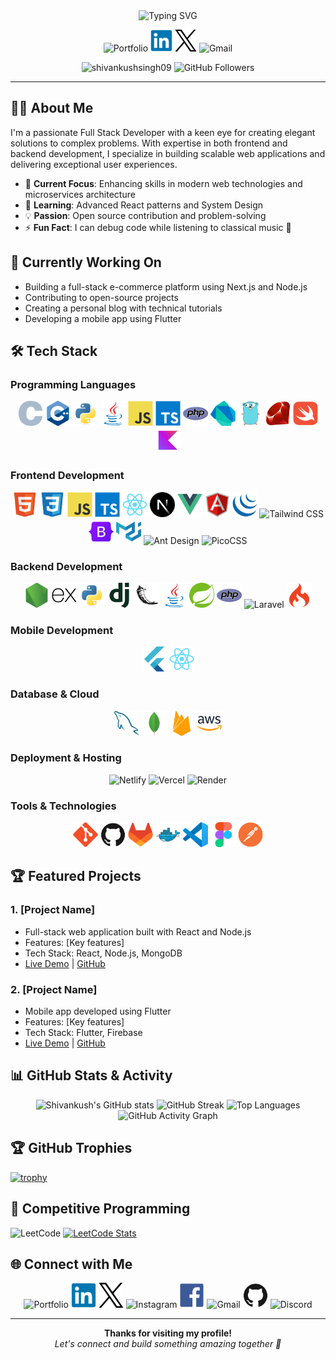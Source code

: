 <div align="center">
  <img src="https://readme-typing-svg.demolab.com?font=Fira+Code&weight=600&size=30&duration=3000&pause=500&color=00F700&center=true&vCenter=true&width=800&height=80&lines=Hi+there+%F0%9F%91%8B%2C+I'm+Shivankush+Singh;Full+Stack+Developer;Open+Source+Enthusiast;Problem+Solver" alt="Typing SVG" />

  <p align="center">
    <a href="https://shivankush-singh.netlify.app/" target="_blank" style="text-decoration: none;">
      <img src="https://www.citypng.com/public/uploads/preview/transparent-hd-internet-globe-blue-icon-701751695035228s3pzw5luvt.png?v=2025060418" alt="Portfolio" title="Portfolio" width="35" height="35"/>
    </a>
    <a href="https://www.linkedin.com/in/shivankushsingh/" target="_blank" style="text-decoration: none;">
      <img src="https://raw.githubusercontent.com/devicons/devicon/master/icons/linkedin/linkedin-original.svg" alt="LinkedIn" title="LinkedIn" width="35" height="35"/>
    </a>
    <a href="https://x.com/ShivankushSingh" target="_blank" style="text-decoration: none;">
      <img src="https://raw.githubusercontent.com/devicons/devicon/master/icons/twitter/twitter-original.svg" alt="X (Twitter)" title="X (Twitter)" width="35" height="35"/>
    </a>
    <a href="mailto:shivankushsingh09@gmail.com" style="text-decoration: none;">
      <img src="https://www.vectorlogo.zone/logos/gmail/gmail-icon.svg" alt="Gmail" title="Gmail" width="35" height="35"/>
    </a>
  </p>

  <p align="center">
    <img src="https://komarev.com/ghpvc/?username=shivankushsingh09&label=Profile%20views&color=0e75b6&style=flat" alt="shivankushsingh09" />
    <img src="https://img.shields.io/github/followers/shivankushsingh09?label=Followers&style=social" alt="GitHub Followers" />
  </p>
</div>

---

## 👨‍💻 About Me

I'm a passionate Full Stack Developer with a keen eye for creating elegant solutions to complex problems. With expertise in both frontend and backend development, I specialize in building scalable web applications and delivering exceptional user experiences.

- 🎯 **Current Focus**: Enhancing skills in modern web technologies and microservices architecture
- 🌱 **Learning**: Advanced React patterns and System Design
- 💡 **Passion**: Open source contribution and problem-solving
- ⚡ **Fun Fact**: I can debug code while listening to classical music 🎵

## 🚀 Currently Working On

- Building a full-stack e-commerce platform using Next.js and Node.js
- Contributing to open-source projects
- Creating a personal blog with technical tutorials
- Developing a mobile app using Flutter

## 🛠️ Tech Stack

### Programming Languages
<div align="center">
  <img src="https://raw.githubusercontent.com/devicons/devicon/master/icons/c/c-original.svg" alt="C" title="C" width="40" height="40"/>
  <img src="https://raw.githubusercontent.com/devicons/devicon/master/icons/cplusplus/cplusplus-original.svg" alt="C++" title="C++" width="40" height="40"/>
  <img src="https://raw.githubusercontent.com/devicons/devicon/master/icons/python/python-original.svg" alt="Python" title="Python" width="40" height="40"/>
  <img src="https://raw.githubusercontent.com/devicons/devicon/master/icons/java/java-original.svg" alt="Java" title="Java" width="40" height="40"/>
  <img src="https://raw.githubusercontent.com/devicons/devicon/master/icons/javascript/javascript-original.svg" alt="JavaScript" title="JavaScript" width="40" height="40"/>
  <img src="https://raw.githubusercontent.com/devicons/devicon/master/icons/typescript/typescript-original.svg" alt="TypeScript" title="TypeScript" width="40" height="40"/>
  <img src="https://raw.githubusercontent.com/devicons/devicon/master/icons/php/php-original.svg" alt="PHP" title="PHP" width="40" height="40"/>
  <img src="https://raw.githubusercontent.com/devicons/devicon/master/icons/dart/dart-original.svg" alt="Dart" title="Dart" width="40" height="40"/>
  <img src="https://raw.githubusercontent.com/devicons/devicon/master/icons/go/go-original.svg" alt="Go" title="Go" width="40" height="40"/>
  <img src="https://raw.githubusercontent.com/devicons/devicon/master/icons/ruby/ruby-original.svg" alt="Ruby" title="Ruby" width="40" height="40"/>
  <img src="https://raw.githubusercontent.com/devicons/devicon/master/icons/swift/swift-original.svg" alt="Swift" title="Swift" width="40" height="40"/>
  <img src="https://raw.githubusercontent.com/devicons/devicon/master/icons/kotlin/kotlin-original.svg" alt="Kotlin" title="Kotlin" width="40" height="40"/>
</div>

### Frontend Development
<div align="center">
  <img src="https://raw.githubusercontent.com/devicons/devicon/master/icons/html5/html5-original.svg" alt="HTML5" title="HTML5" width="40" height="40"/>
  <img src="https://raw.githubusercontent.com/devicons/devicon/master/icons/css3/css3-original.svg" alt="CSS3" title="CSS3" width="40" height="40"/>
  <img src="https://raw.githubusercontent.com/devicons/devicon/master/icons/javascript/javascript-original.svg" alt="JavaScript" title="JavaScript" width="40" height="40"/>
  <img src="https://raw.githubusercontent.com/devicons/devicon/master/icons/typescript/typescript-original.svg" alt="TypeScript" title="TypeScript" width="40" height="40"/>
  <img src="https://raw.githubusercontent.com/devicons/devicon/master/icons/react/react-original.svg" alt="React" title="React" width="40" height="40"/>
  <img src="https://raw.githubusercontent.com/devicons/devicon/master/icons/nextjs/nextjs-original.svg" alt="Next.js" title="Next.js" width="40" height="40"/>
  <img src="https://raw.githubusercontent.com/devicons/devicon/master/icons/vuejs/vuejs-original.svg" alt="Vue.js" title="Vue.js" width="40" height="40"/>
  <img src="https://raw.githubusercontent.com/devicons/devicon/master/icons/angularjs/angularjs-original.svg" alt="Angular" title="Angular" width="40" height="40"/>
  <img src="https://raw.githubusercontent.com/devicons/devicon/master/icons/jquery/jquery-original.svg" alt="jQuery" title="jQuery" width="40" height="40"/>
  <img src="https://www.vectorlogo.zone/logos/tailwindcss/tailwindcss-icon.svg" alt="Tailwind CSS" title="Tailwind CSS" width="40" height="40"/>
  <img src="https://raw.githubusercontent.com/devicons/devicon/master/icons/bootstrap/bootstrap-original.svg" alt="Bootstrap" title="Bootstrap" width="40" height="40"/>
  <img src="https://raw.githubusercontent.com/devicons/devicon/master/icons/materialui/materialui-original.svg" alt="Material UI" title="Material UI" width="40" height="40"/>
  <img src="https://gw.alipayobjects.com/zos/rmsportal/KDpgvguMpGfqaHPjicRK.svg" alt="Ant Design" title="Ant Design" width="40" height="40"/>
  <img src="https://picocss.com/favicon.svg" alt="PicoCSS" title="PicoCSS" width="40" height="40"/>
</div>

### Backend Development
<div align="center">
  <img src="https://raw.githubusercontent.com/devicons/devicon/master/icons/nodejs/nodejs-original.svg" alt="Node.js" title="Node.js" width="40" height="40"/>
  <img src="https://raw.githubusercontent.com/devicons/devicon/master/icons/express/express-original.svg" alt="Express.js" title="Express.js" width="40" height="40"/>
  <img src="https://raw.githubusercontent.com/devicons/devicon/master/icons/python/python-original.svg" alt="Python" title="Python" width="40" height="40"/>
  <img src="https://raw.githubusercontent.com/devicons/devicon/master/icons/django/django-plain.svg" alt="Django" title="Django" width="40" height="40"/>
  <img src="https://raw.githubusercontent.com/devicons/devicon/master/icons/flask/flask-original.svg" alt="Flask" title="Flask" width="40" height="40"/>
  <img src="https://raw.githubusercontent.com/devicons/devicon/master/icons/java/java-original.svg" alt="Java" title="Java" width="40" height="40"/>
  <img src="https://raw.githubusercontent.com/devicons/devicon/master/icons/spring/spring-original.svg" alt="Spring" title="Spring" width="40" height="40"/>
  <img src="https://raw.githubusercontent.com/devicons/devicon/master/icons/php/php-original.svg" alt="PHP" title="PHP" width="40" height="40"/>
  <img src="https://www.vectorlogo.zone/logos/laravel/laravel-icon.svg" alt="Laravel" title="Laravel" width="40" height="40"/>
  <img src="https://raw.githubusercontent.com/devicons/devicon/master/icons/codeigniter/codeigniter-plain.svg" alt="CodeIgniter" title="CodeIgniter" width="40" height="40"/>
</div>

### Mobile Development
<div align="center">
  <img src="https://raw.githubusercontent.com/devicons/devicon/master/icons/flutter/flutter-original.svg" alt="Flutter" title="Flutter" width="40" height="40"/>
  <img src="https://raw.githubusercontent.com/devicons/devicon/master/icons/react/react-original.svg" alt="React Native" title="React Native" width="40" height="40"/>
</div>

### Database & Cloud
<div align="center">
  <img src="https://raw.githubusercontent.com/devicons/devicon/master/icons/mysql/mysql-original.svg" alt="MySQL" title="MySQL" width="40" height="40"/>
  <img src="https://raw.githubusercontent.com/devicons/devicon/master/icons/mongodb/mongodb-original.svg" alt="MongoDB" title="MongoDB" width="40" height="40"/>
  <img src="https://raw.githubusercontent.com/devicons/devicon/master/icons/firebase/firebase-plain.svg" alt="Firebase" title="Firebase" width="40" height="40"/>
  <img src="https://raw.githubusercontent.com/devicons/devicon/master/icons/amazonwebservices/amazonwebservices-original-wordmark.svg" alt="AWS" title="AWS" width="40" height="40"/>
</div>

### Deployment & Hosting
<div align="center">
  <img src="https://www.vectorlogo.zone/logos/netlify/netlify-icon.svg" alt="Netlify" title="Netlify" width="40" height="40"/>
  <img src="https://www.vectorlogo.zone/logos/vercel/vercel-icon.svg" alt="Vercel" title="Vercel" width="40" height="40"/>
  <img src="https://img.shields.io/badge/Render-00F7F7?style=for-the-badge&logo=render&logoColor=white" alt="Render" title="Render" width="40" height="40"/>
</div>

### Tools & Technologies
<div align="center">
  <img src="https://raw.githubusercontent.com/devicons/devicon/master/icons/git/git-original.svg" alt="Git" title="Git" width="40" height="40"/>
  <img src="https://raw.githubusercontent.com/devicons/devicon/master/icons/github/github-original.svg" alt="GitHub" title="GitHub" width="40" height="40"/>
  <img src="https://raw.githubusercontent.com/devicons/devicon/master/icons/gitlab/gitlab-original.svg" alt="GitLab" title="GitLab" width="40" height="40"/>
  <img src="https://raw.githubusercontent.com/devicons/devicon/master/icons/docker/docker-original.svg" alt="Docker" title="Docker" width="40" height="40"/>
  <img src="https://raw.githubusercontent.com/devicons/devicon/master/icons/vscode/vscode-original.svg" alt="VS Code" title="VS Code" width="40" height="40"/>
  <img src="https://raw.githubusercontent.com/devicons/devicon/master/icons/figma/figma-original.svg" alt="Figma" title="Figma" width="40" height="40"/>
  <img src="https://raw.githubusercontent.com/devicons/devicon/master/icons/postman/postman-original.svg" alt="Postman" title="Postman" width="40" height="40"/>
</div>

## 🏆 Featured Projects

### 1. [Project Name]
- Full-stack web application built with React and Node.js
- Features: [Key features]
- Tech Stack: React, Node.js, MongoDB
- [Live Demo](link) | [GitHub](link)

### 2. [Project Name]
- Mobile app developed using Flutter
- Features: [Key features]
- Tech Stack: Flutter, Firebase
- [Live Demo](link) | [GitHub](link)

## 📊 GitHub Stats & Activity

<div align="center">
  <img height="180em" src="https://github-readme-stats.vercel.app/api?username=shivankushsingh09&show_icons=true&theme=github_dark&include_all_commits=true&count_private=true" alt="Shivankush's GitHub stats" />
  
  <img height="180em" src="https://github-readme-streak-stats.herokuapp.com/?user=shivankushsingh09&theme=github-dark-blue" alt="GitHub Streak" />
  
  <img height="180em" src="https://github-readme-stats.vercel.app/api/top-langs/?username=shivankushsingh09&layout=compact&theme=github_dark&langs_count=8" alt="Top Languages" />
  
  <img src="https://github-readme-activity-graph.vercel.app/graph?username=shivankushsingh09&theme=github-compact" alt="GitHub Activity Graph" />
</div>

## 🏆 GitHub Trophies

[![trophy](https://github-profile-trophy.vercel.app/?username=shivankushsingh09&theme=onedark&row=1&column=7)](https://github.com/ryo-ma/github-profile-trophy)

## 🎯 Competitive Programming

![LeetCode](https://img.shields.io/badge/LeetCode-FFA116?style=flat-square&logo=leetcode&logoColor=black)
[![LeetCode Stats](https://leetcard.jacoblin.cool/6Ok5PEzF2H?theme=dark)](https://leetcode.com/u/6Ok5PEzF2H/)

## 🌐 Connect with Me

<div align="center">
  <a href="https://shivankush-singh.netlify.app/" target="_blank" style="text-decoration: none;">
    <img src="https://www.citypng.com/public/uploads/preview/transparent-hd-internet-globe-blue-icon-701751695035228s3pzw5luvt.png?v=2025060418" alt="Portfolio" title="Portfolio" width="40" height="40"/>
  </a>
  <a href="https://www.linkedin.com/in/shivankushsingh/" target="_blank" style="text-decoration: none;">
    <img src="https://raw.githubusercontent.com/devicons/devicon/master/icons/linkedin/linkedin-original.svg" alt="LinkedIn" title="LinkedIn" width="40" height="40"/>
  </a>
  <a href="https://x.com/ShivankushSingh" target="_blank" style="text-decoration: none;">
    <img src="https://raw.githubusercontent.com/devicons/devicon/master/icons/twitter/twitter-original.svg" alt="X (Twitter)" title="X (Twitter)" width="40" height="40"/>
  </a>
  <a href="https://www.instagram.com/shivankushsingh63/" target="_blank" style="text-decoration: none;">
    <img src="https://www.vectorlogo.zone/logos/instagram/instagram-icon.svg" alt="Instagram" title="Instagram" width="40" height="40"/>
  </a>
  <a href="https://facebook.com/shivankushsingh" target="_blank" style="text-decoration: none;">
    <img src="https://raw.githubusercontent.com/devicons/devicon/master/icons/facebook/facebook-original.svg" alt="Facebook" title="Facebook" width="40" height="40"/>
  </a>
  <a href="mailto:shivankushsingh09@gmail.com" style="text-decoration: none;">
    <img src="https://www.vectorlogo.zone/logos/gmail/gmail-icon.svg" alt="Gmail" title="Gmail" width="40" height="40"/>
  </a>
  <a href="https://github.com/shivankushsingh09" target="_blank" style="text-decoration: none;">
    <img src="https://raw.githubusercontent.com/devicons/devicon/master/icons/github/github-original.svg" alt="GitHub" title="GitHub" width="40" height="40"/>
  </a>
  <a href="https://discord.com/users/shivankushsingh09" style="text-decoration: none;">
    <img src="https://www.vectorlogo.zone/logos/discord/discord-icon.svg" alt="Discord" title="Discord" width="40" height="40"/>
  </a>
</div>

---

<p align="center">
  <b>Thanks for visiting my profile!</b><br>
  <i>Let's connect and build something amazing together 🚀</i>
</p>
